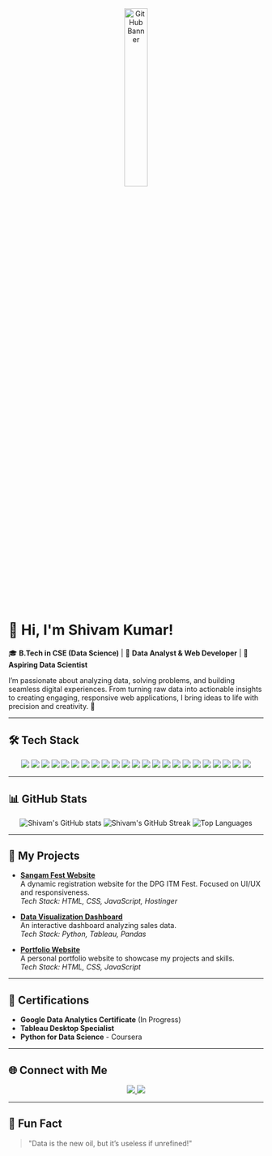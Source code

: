<div align="center">
  <img src="https://avatars.githubusercontent.com/u/126212511?v=4" alt="GitHub Banner" width="30%"/>
</div>

# 👋 Hi, I'm Shivam Kumar!

🎓 **B.Tech in CSE (Data Science)** | 💼 **Data Analyst & Web Developer** | 🌟 **Aspiring Data Scientist**

I’m passionate about analyzing data, solving problems, and building seamless digital experiences. From turning raw data into actionable insights to creating engaging, responsive web applications, I bring ideas to life with precision and creativity. 🚀

---

## 🛠️ Tech Stack

<div align="center">
  <!-- Programming Languages -->
  <img src="https://img.shields.io/badge/Python-3776AB?style=for-the-badge&logo=python&logoColor=white" />
  <img src="https://img.shields.io/badge/Java-007396?style=for-the-badge&logo=java&logoColor=white" />
  <img src="https://img.shields.io/badge/JavaScript-F7DF1E?style=for-the-badge&logo=javascript&logoColor=black" />
  <img src="https://img.shields.io/badge/R-276DC3?style=for-the-badge&logo=r&logoColor=white" />
  <img src="https://img.shields.io/badge/C-A8B9CC?style=for-the-badge&logo=c&logoColor=black" />
  <img src="https://img.shields.io/badge/C++-00599C?style=for-the-badge&logo=c%2B%2B&logoColor=white" />
  <img src="https://img.shields.io/badge/SQL-4479A1?style=for-the-badge&logo=sqlite&logoColor=white" />
  
  <!-- Data Analysis -->
  <img src="https://img.shields.io/badge/Pandas-150458?style=for-the-badge&logo=pandas&logoColor=white" />
  <img src="https://img.shields.io/badge/NumPy-013243?style=for-the-badge&logo=numpy&logoColor=white" />
  <img src="https://img.shields.io/badge/Matplotlib-007ACC?style=for-the-badge&logo=matplotlib&logoColor=white" />
  <img src="https://img.shields.io/badge/Seaborn-3776AB?style=for-the-badge&logo=python&logoColor=white" />
  <img src="https://img.shields.io/badge/Plotly-3F4F75?style=for-the-badge&logo=plotly&logoColor=white" />
  <img src="https://img.shields.io/badge/PowerBI-F2C811?style=for-the-badge&logo=powerbi&logoColor=black" />

  <!-- Web Development -->
  <img src="https://img.shields.io/badge/HTML-E34F26?style=for-the-badge&logo=html5&logoColor=white" />
  <img src="https://img.shields.io/badge/CSS-1572B6?style=for-the-badge&logo=css3&logoColor=white" />
  <img src="https://img.shields.io/badge/React-20232A?style=for-the-badge&logo=react&logoColor=61DAFB" />
  <img src="https://img.shields.io/badge/Flask-000000?style=for-the-badge&logo=flask&logoColor=white" />
  <img src="https://img.shields.io/badge/REST%20APIs-1E90FF?style=for-the-badge&logo=api&logoColor=white" />

  <!-- Databases -->
  <img src="https://img.shields.io/badge/MongoDB-47A248?style=for-the-badge&logo=mongodb&logoColor=white" />
  <img src="https://img.shields.io/badge/MySQL-4479A1?style=for-the-badge&logo=mysql&logoColor=white" />

  <!-- Tools -->
  <img src="https://img.shields.io/badge/Microsoft%20Excel-217346?style=for-the-badge&logo=microsoft-excel&logoColor=white" />
  <img src="https://img.shields.io/badge/Microsoft%20PowerPoint-B7472A?style=for-the-badge&logo=microsoft-powerpoint&logoColor=white" />
  <img src="https://img.shields.io/badge/Microsoft%20Word-2B579A?style=for-the-badge&logo=microsoft-word&logoColor=white" />
</div>

---

## 📊 GitHub Stats

<div align="center">
  <img src="https://github-readme-stats.vercel.app/api?username=itshivam96&show_icons=true&theme=radical" alt="Shivam's GitHub stats" />
  <img src="https://github-readme-streak-stats.herokuapp.com/?user=itshivam96&theme=radical" alt="Shivam's GitHub Streak" />
  <img src="https://github-readme-stats.vercel.app/api/top-langs/?username=itshivam96&layout=compact&theme=radical" alt="Top Languages" />
</div>

---

## 🚀 My Projects

- **[Sangam Fest Website](https://mdu-epapers.vercel.app/)**  
  A dynamic registration website for the DPG ITM Fest. Focused on UI/UX and responsiveness.  
  _Tech Stack: HTML, CSS, JavaScript, Hostinger_

- **[Data Visualization Dashboard](#)**  
  An interactive dashboard analyzing sales data.  
  _Tech Stack: Python, Tableau, Pandas_

- **[Portfolio Website](https://shivamk-eta.vercel.app/)**  
  A personal portfolio website to showcase my projects and skills.  
  _Tech Stack: HTML, CSS, JavaScript_

---

## 📜 Certifications

- **Google Data Analytics Certificate** (In Progress)  
- **Tableau Desktop Specialist**  
- **Python for Data Science** - Coursera  

---

## 🌐 Connect with Me

<div align="center">
  <a href="https://www.linkedin.com/in/itshivam96">
    <img src="https://img.shields.io/badge/LinkedIn-0077B5?style=for-the-badge&logo=linkedin&logoColor=white" />
  </a>
  <a href="https://github.com/itshivam96">
    <img src="https://img.shields.io/badge/GitHub-181717?style=for-the-badge&logo=github&logoColor=white" />
  </a>
</div>

---

## 🌟 Fun Fact

> "Data is the new oil, but it’s useless if unrefined!"

